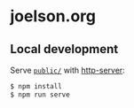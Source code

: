 # joelson.org

## Local development

Serve [`public/`](./public/) with [http-server](https://www.npmjs.com/package/http-server):

```bash
$ npm install
$ npm run serve
```

